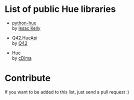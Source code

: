 List of public Hue libraries
============================

  * [python-hue](https://github.com/issackelly/python-hue)     
    by [Issac Kelly](https://twitter.com/issackelly/)

  * [Q42.HueApi](https://github.com/Q42/Q42.HueApi)     
    by [Q42](http://q42.nl)

  * [Hue](https://github.com/cDima/Hue)     
    by [cDima](http://dima.sadakov.com/)


Contribute
============================
If you want to be added to this list, just send a pull request :)
